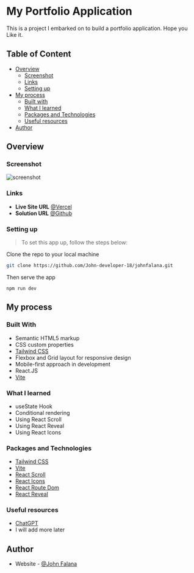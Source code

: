# My Portfolio Application

This is a project I embarked on to build a portfolio application. Hope you Like it.

## Table of Content
- [Overview](#overview)
  - [Screenshot](#screenshot)
  - [Links](#links)
  - [Setting up](#setting-up)
- [My process](#my-process)
  - [Built with](#built-with)
  - [What I learned](#what-i-learned)
  - [Packages and Technologies](#packages-and-technologies)
  - [Useful resources](#useful-resources)
- [Author](#author)

## Overview

### Screenshot
![screenshot](assets/github-scr.png)

### Links
- **Live Site URL** [@Vercel](https://johnfalana.vercel.app/)
- **Solution URL**
[@Github](https://github.com/John-developer-18/johnfalana)

### Setting up
>To set this app up, follow the steps below:

Clone  the repo to your local machine
```bash
git clone https://github.com/John-developer-18/johnfalana.git
```
Then serve the app
```
npm run dev
```



## My process

### Built With
- Semantic HTML5 markup
- CSS custom properties
- [Tailwind CSS](https://tailwindcss.com/docs/installation)
- Flexbox and Grid layout for responsive design
- Mobile-first approach in development
- React.JS
- [Vite](https://vitejs.dev/)

### What I learned

- useState Hook
- Conditional rendering
- Using React Scroll
- Using React Reveal
- Using React Icons

### Packages and Technologies

- [Tailwind CSS](https://tailwindcss.com/docs/installation)
- [Vite](https://vitejs.dev/)
- [React Scroll](https://www.npmjs.com/package/react-scroll)
- [React Icons](https://react-icons.github.io/react-icons/)
- [React Route Dom](https://www.npmjs.com/package/react-router-dom)
- [React Reveal](https://www.npmjs.com/package/react-reveal)

### Useful resources

- [ChatGPT](https://chat.openai.com/)
- I will add more later

## Author
- Website - [@John Falana](https://johnfalana.vercel.app/)
